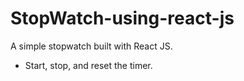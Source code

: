 # StopWatch-using-react-js
A simple stopwatch built with React JS.

* Start, stop, and reset the timer.
